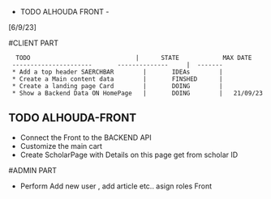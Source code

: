 - TODO ALHOUDA FRONT - 

[6/9/23]

  #CLIENT PART 

      TODO                             |      STATE            MAX DATE
     ----------------------       --------------     |  -------   
     * Add a top header SAERCHBAR        |       IDEAs        |
     * Create a Main content data        |       FINSHED      |
     * Create a landing page Card        |       DOING        |
     * Show a Backend Data ON HomePage   |       DOING        |   21/09/23


   ## TODO ALHOUDA-FRONT  

 - Connect the Front to the BACKEND API
 - Customize the main cart 
 - Create ScholarPage with Details on this page get from scholar ID

#ADMIN PART 
- Perform Add new user , add article etc.. asign roles Front
